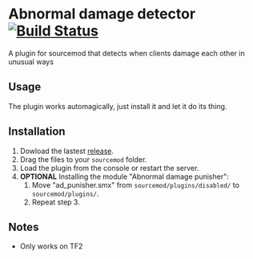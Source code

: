 # Abnormal damage detector [![Build Status](https://travis-ci.org/fakuivan/Abnormal-damage-detector.svg?branch=master)](https://travis-ci.org/fakuivan/Abnormal-damage-detector)
A plugin for sourcemod that detects when clients damage each other in unusual ways

## Usage
The plugin works automagically, just install it and let it do its thing.

## Installation

1. Dowload the lastest [release](https://github.com/fakuivan/Abnormal-damage-detector/releases).
2. Drag the files to your ``sourcemod`` folder.
3. Load the plugin from the console or restart the server.
4. **OPTIONAL** Installing the module "Abnormal damage punisher":
    1. Move "ad_punisher.smx" from ``sourcemod/plugins/disabled/`` to ``sourcemod/plugins/``.
    2. Repeat step 3.

## Notes
* Only works on TF2
